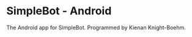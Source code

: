SimpleBot - Android
===================

The Android app for SimpleBot. Programmed by Kienan Knight-Boehm.
